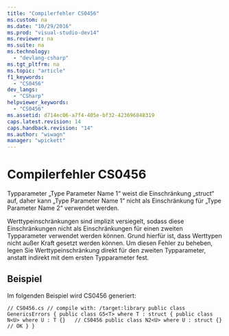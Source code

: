 ```yaml
---
title: "Compilerfehler CS0456"
ms.custom: na
ms.date: "10/29/2016"
ms.prod: "visual-studio-dev14"
ms.reviewer: na
ms.suite: na
ms.technology: 
  - "devlang-csharp"
ms.tgt_pltfrm: na
ms.topic: "article"
f1_keywords: 
  - "CS0456"
dev_langs: 
  - "CSharp"
helpviewer_keywords: 
  - "CS0456"
ms.assetid: d714ec06-a7f4-405e-bf32-423696848319
caps.latest.revision: 14
caps.handback.revision: "14"
ms.author: "wiwagn"
manager: "wpickett"
---
```

# Compilerfehler CS0456
Typparameter „Type Parameter Name 1“ weist die Einschränkung „struct“ auf, daher kann „Type Parameter Name 1“ nicht als Einschränkung für „Type Parameter Name 2“ verwendet werden.  
  
 Werttypeinschränkungen sind implizit versiegelt, sodass diese Einschränkungen nicht als Einschränkungen für einen zweiten Typparameter verwendet werden können. Grund hierfür ist, dass Werttypen nicht außer Kraft gesetzt werden können. Um diesen Fehler zu beheben, legen Sie Werttypeinschränkung direkt für den zweiten Typparameter, anstatt indirekt mit dem ersten Typparameter fest.  
  
## Beispiel  
 Im folgenden Beispiel wird CS0456 generiert:  
  
```  
// CS0456.cs // compile with: /target:library public class GenericsErrors { public class G5<T> where T : struct { public class N<U> where U : T {}   // CS0456 public class N2<U> where U : struct {}   // OK } }  
```